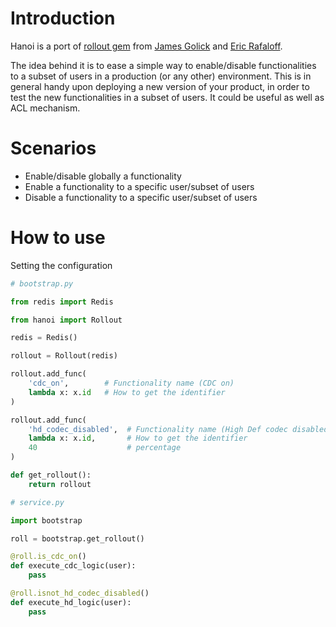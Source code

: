 
# Introduction

Hanoi is a port of [rollout gem](https://github.com/FetLife/rollout) from [James Golick](https://github.com/jamesgolick) and [Eric Rafaloff](https://github.com/EricR).

The idea behind it is to ease a simple way to enable/disable functionalities to a subset of users in a production (or any other) environment. This is in general handy upon deploying a new version of your product, in order to test the new functionalities in a subset of users. It could be useful as well as ACL mechanism.

# Scenarios

* Enable/disable globally a functionality
* Enable a functionality to a specific user/subset of users
* Disable a functionality to a specific user/subset of users


# How to use

Setting the configuration

```python
# bootstrap.py

from redis import Redis

from hanoi import Rollout

redis = Redis()

rollout = Rollout(redis)

rollout.add_func(
    'cdc_on',        # Functionality name (CDC on)
    lambda x: x.id   # How to get the identifier
)

rollout.add_func(
    'hd_codec_disabled',  # Functionality name (High Def codec disabled, like a blacklist)
    lambda x: x.id,       # How to get the identifier
    40                    # percentage
)

def get_rollout():
    return rollout

# service.py

import bootstrap

roll = bootstrap.get_rollout()

@roll.is_cdc_on()
def execute_cdc_logic(user):
    pass

@roll.isnot_hd_codec_disabled()
def execute_hd_logic(user):
    pass
```
